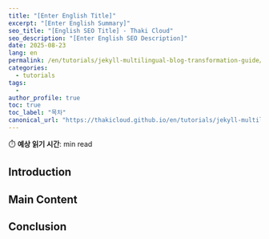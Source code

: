 ```yaml
---
title: "[Enter English Title]"
excerpt: "[Enter English Summary]"
seo_title: "[English SEO Title] - Thaki Cloud"
seo_description: "[Enter English SEO Description]"
date: 2025-08-23
lang: en
permalink: /en/tutorials/jekyll-multilingual-blog-transformation-guide/
categories:
  - tutorials
tags:
  - 
author_profile: true
toc: true
toc_label: "목차"
canonical_url: "https://thakicloud.github.io/en/tutorials/jekyll-multilingual-blog-transformation-guide/"
---
```


⏱️ **예상 읽기 시간**: min read

## Introduction

## Main Content

## Conclusion
